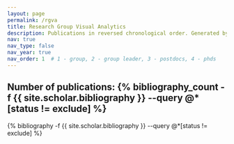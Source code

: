 ```yaml
---
layout: page
permalink: /rgva
title: Research Group Visual Analytics
description: Publications in reversed chronological order. Generated by jekyll-scholar.
nav: true
nav_type: false
nav_year: true
nav_order: 1  # 1 - group, 2 - group leader, 3 - postdocs, 4 - phds
---
```


<!-- _pages/rgva.md -->
<div class="publications">

<h2>Number of publications: {% bibliography_count -f {{ site.scholar.bibliography }} --query @*[status != exclude] %}</h2>
{% bibliography -f {{ site.scholar.bibliography }} --query @*[status != exclude] %}

</div>
